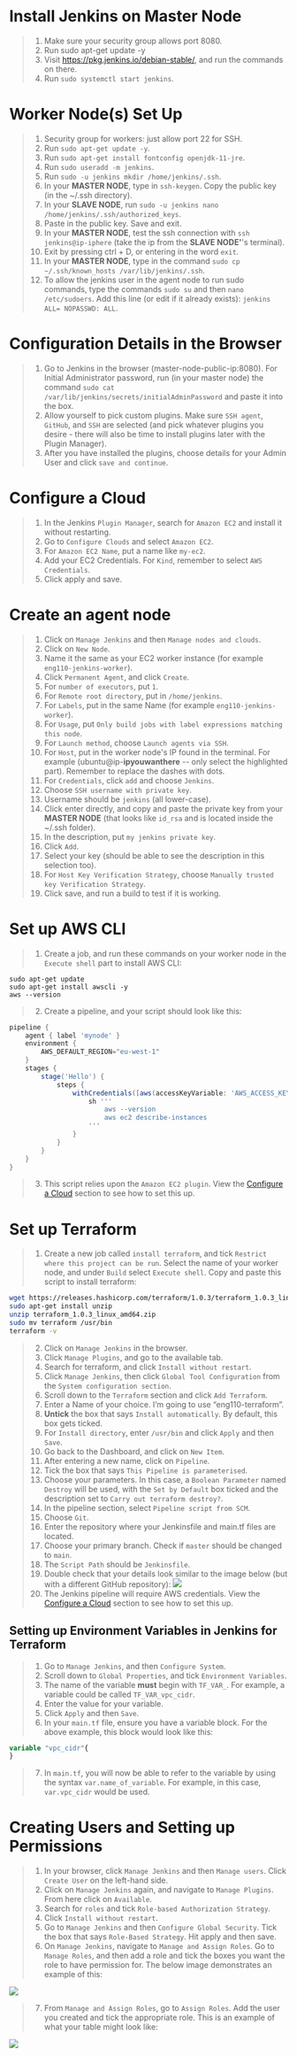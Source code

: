 # Install Jenkins on Master Node

> 1. Make sure your security group allows port 8080.
> 2. Run sudo apt-get update -y
> 3. Visit https://pkg.jenkins.io/debian-stable/, and run the commands on there.
> 4. Run `sudo systemctl start jenkins`.

# Worker Node(s) Set Up

> 1. Security group for workers: just allow port 22 for SSH.
> 2. Run `sudo apt-get update -y`.
> 3. Run `sudo apt-get install fontconfig openjdk-11-jre`. 
> 4. Run `sudo useradd -m jenkins`.
> 5. Run `sudo -u jenkins mkdir /home/jenkins/.ssh`.
> 6. In your **MASTER NODE**, type in `ssh-keygen`. Copy the public key (in the ~/.ssh directory).
> 7. In your **SLAVE NODE**, run `sudo -u jenkins nano /home/jenkins/.ssh/authorized_keys`. 
> 8. Paste in the public key. Save and exit. 
> 9. In your **MASTER NODE**, test the ssh connection with `ssh jenkins@ip-iphere` (take the ip from the **SLAVE NODE'**'s terminal).
> 10. Exit by pressing ctrl + D, or entering in the word `exit`.
> 11. In your **MASTER NODE**, type in the command `sudo cp ~/.ssh/known_hosts /var/lib/jenkins/.ssh`.
> 12. To allow the jenkins user in the agent node to run sudo commands, type the commands `sudo su` and then `nano /etc/sudoers`. Add this line (or edit if it already exists): `jenkins ALL= NOPASSWD: ALL`. 

# Configuration Details in the Browser

> 1. Go to Jenkins in the browser (master-node-public-ip:8080). For Initial Administrator password, run (in your master node) the command `sudo cat /var/lib/jenkins/secrets/initialAdminPassword` and paste it into the box.
> 2. Allow yourself to pick custom plugins. Make sure `SSH agent`, `GitHub`, and `SSH` are selected (and pick whatever plugins you desire - there will also be time to install plugins later with the Plugin Manager).
> 3. After you have installed the plugins, choose details for your Admin User and click `save and continue`. 

# Configure a Cloud

> 1. In the Jenkins `Plugin Manager`, search for `Amazon EC2` and install it without restarting.
> 2. Go to `Configure Clouds` and select `Amazon EC2`.
> 3. For `Amazon EC2 Name`, put a name like `my-ec2`.
> 4. Add your EC2 Credentials. For `Kind`, remember to select `AWS Credentials`.
> 5. Click apply and save.

# Create an agent node

> 1. Click on `Manage Jenkins` and then `Manage nodes and clouds`.
> 2. Click on `New Node`.
> 3. Name it the same as your EC2 worker instance (for example `eng110-jenkins-worker`).
> 4. Click `Permanent Agent`, and click `Create`. 
> 5. For `number of executors`, put `1`. 
> 6. For `Remote root directory`, put in `/home/jenkins`.
> 7. For `Labels`, put in the same Name (for example `eng110-jenkins-worker`).
> 8. For `Usage`, put `Only build jobs with label expressions matching this node`.
> 9. For `Launch method`, choose `Launch agents via SSH`. 
> 10. For `Host`, put in the worker node's IP found in the terminal. For example (ubuntu@ip-**ipyouwanthere** -- only select the highlighted part). Remember to replace the dashes with dots.
> 11. For `Credentials`, click `add` and choose `Jenkins`.
> 12. Choose `SSH username with private key`. 
> 13. Username should be `jenkins` (all lower-case).
> 14. Click enter directly, and copy and paste the private key from your **MASTER NODE** (that looks like `id_rsa` and is located inside the ~/.ssh folder). 
> 15. In the description, put `my jenkins private key`.
> 16. Click `Add`.
> 17. Select your key (should be able to see the description in this selection too). 
> 18. For `Host Key Verification Strategy`, choose `Manually trusted key Verification Strategy`. 
> 19. Click save, and run a build to test if it is working.

# Set up AWS CLI

> 1. Create a job, and run these commands on your worker node in the `Execute shell` part to install AWS CLI:
```
sudo apt-get update
sudo apt-get install awscli -y
aws --version
```
> 2. Create a pipeline, and your script should look like this: 
``` Groovy
pipeline {
    agent { label 'mynode' }
    environment {
        AWS_DEFAULT_REGION="eu-west-1"
    }
    stages {
        stage('Hello') {
            steps {
                withCredentials([aws(accessKeyVariable: 'AWS_ACCESS_KEY_ID', credentialsId: 'my-credentials-aws', secretKeyVariable: 'AWS_SECRET_ACCESS_KEY')]) { 
                    sh '''
                        aws --version
                        aws ec2 describe-instances
                    '''
                }
            }
        }
    }
}
```
> 3. This script relies upon the `Amazon EC2 plugin`. View the [Configure a Cloud](https://github.com/samuel-walters/Complete-CICD/blob/main/Jenkins_Set_Up.md#Configure-a-Cloud) section to see how to set this up.

# Set up Terraform

> 1. Create a new job called `install terraform`, and tick `Restrict where this project can be run`. Select the name of your worker node, and under `Build` select `Execute shell`. Copy and paste this script to install terraform:
```bash
wget https://releases.hashicorp.com/terraform/1.0.3/terraform_1.0.3_linux_amd64.zip
sudo apt-get install unzip
unzip terraform_1.0.3_linux_amd64.zip             
sudo mv terraform /usr/bin
terraform -v
```
> 2. Click on `Manage Jenkins` in the browser.
> 3. Click `Manage Plugins`, and go to the available tab.
> 4. Search for terraform, and click `Install without restart`.
> 5. Click `Manage Jenkins`, then click `Global Tool Configuration` from the `System configuration section`.
> 6. Scroll down to the `Terraform` section and click `Add Terraform`.
> 7. Enter a Name of your choice. I’m going to use “eng110-terraform”.
> 8. **Untick** the box that says `Install automatically`. By default, this box gets ticked. 
> 9. For `Install directory`, enter `/usr/bin` and click `Apply` and then `Save`.
> 10. Go back to the Dashboard, and click on `New Item`.
> 11. After entering a new name, click on `Pipeline`.
> 12. Tick the box that says `This Pipeline is parameterised`. 
> 13. Choose your parameters. In this case, a `Boolean Parameter` named `Destroy` will be used, with the `Set by Default` box ticked and the description set to `Carry out terraform destroy?`.
> 14. In the pipeline section, select `Pipeline script from SCM`. 
> 15. Choose `Git`.
> 16. Enter the repository where your Jenkinsfile and main.tf files are located.
> 20. Choose your primary branch. Check if `master` should be changed to `main`.
> 21. The `Script Path` should be `Jenkinsfile`.
> 22. Double check that your details look similar to the image below (but with a different GitHub repository):
![](https://i.imgur.com/gdtDuKe.png)
> 23. The Jenkins pipeline will require AWS credentials. View the [Configure a Cloud](https://github.com/samuel-walters/Complete-CICD/blob/main/Jenkins_Set_Up.md#Configure-a-Cloud) section to see how to set this up.

## Setting up Environment Variables in Jenkins for Terraform

> 1. Go to `Manage Jenkins`, and then `Configure System`.
> 2. Scroll down to `Global Properties`, and tick `Environment Variables`.
> 3. The name of the variable **must** begin with `TF_VAR_`. For example, a variable could be called `TF_VAR_vpc_cidr`. 
> 4. Enter the value for your variable.
> 5. Click `Apply` and then `Save`.
> 6. In your `main.tf` file, ensure you have a variable block. For the above example, this block would look like this:
```terraform
variable "vpc_cidr"{
}
```
> 7. In `main.tf`, you will now be able to refer to the variable by using the syntax `var.name_of_variable`. For example, in this case, `var.vpc_cidr` would be used.

# Creating Users and Setting up Permissions

> 1. In your browser, click `Manage Jenkins` and then `Manage users`. Click `Create User` on the left-hand side.
> 2. Click on `Manage Jenkins` again, and navigate to `Manage Plugins`. From here click on `Available`.
> 3. Search for `roles` and tick `Role-based Authorization Strategy`. 
> 4. Click `Install without restart`. 
> 5. Go to `Manage Jenkins` and then `Configure Global Security`. Tick the box that says `Role-Based Strategy`. Hit apply and then save.
> 6. On `Manage Jenkins`, navigate to `Manage and Assign Roles`. Go to `Manage Roles`, and then add a role and tick the boxes you want the role to have permission for. The below image demonstrates an example of this:

![](https://i.imgur.com/KmFrA6Y.png)
> 7. From `Manage and Assign Roles`, go to `Assign Roles`. Add the user you created and tick the appropriate role. This is an example of what your table might look like:

![](https://i.imgur.com/N1LP4EB.png)